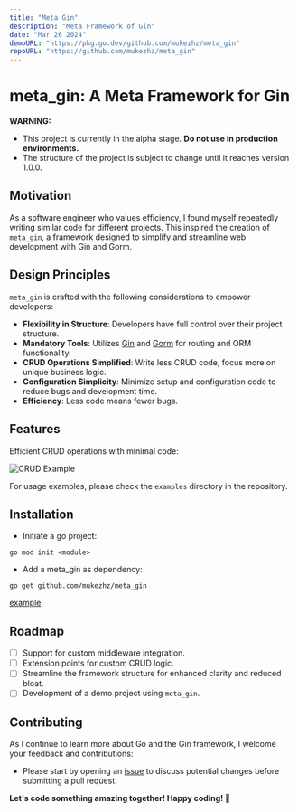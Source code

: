 ```yaml
---
title: "Meta Gin"
description: "Meta Framework of Gin"
date: "Mar 26 2024"
demoURL: "https://pkg.go.dev/github.com/mukezhz/meta_gin"
repoURL: "https://github.com/mukezhz/meta_gin"
---
```


# meta_gin: A Meta Framework for Gin

**WARNING:**
- This project is currently in the alpha stage. **Do not use in production environments.**
- The structure of the project is subject to change until it reaches version 1.0.0.

## Motivation

As a software engineer who values efficiency, I found myself repeatedly writing similar code for different projects. This inspired the creation of `meta_gin`, a framework designed to simplify and streamline web development with Gin and Gorm.

## Design Principles

`meta_gin` is crafted with the following considerations to empower developers:

- **Flexibility in Structure**: Developers have full control over their project structure.
- **Mandatory Tools**: Utilizes [Gin](https://github.com/gin-gonic/gin) and [Gorm](https://gorm.io) for routing and ORM functionality.
- **CRUD Operations Simplified**: Write less CRUD code, focus more on unique business logic.
- **Configuration Simplicity**: Minimize setup and configuration code to reduce bugs and development time.
- **Efficiency**: Less code means fewer bugs.

## Features

Efficient CRUD operations with minimal code:

![CRUD Example](https://github.com/mukezhz/meta_gin/assets/43813670/681dcb65-1dea-47c8-b01f-87e26d67cf7e)

For usage examples, please check the `examples` directory in the repository.

## Installation
- Initiate a go project:
```
go mod init <module>
````
- Add a meta_gin as dependency:
```
go get github.com/mukezhz/meta_gin
```

[example](https://github.com/mukezhz/meta_gin/tree/main/example)

## Roadmap

- [ ] Support for custom middleware integration.
- [ ] Extension points for custom CRUD logic.
- [ ] Streamline the framework structure for enhanced clarity and reduced bloat.
- [ ] Development of a demo project using `meta_gin`.

## Contributing

As I continue to learn more about Go and the Gin framework, I welcome your feedback and contributions:
- Please start by opening an [issue](https://github.com/mukezhz/meta_gin/issues/new) to discuss potential changes before submitting a pull request.

**Let's code something amazing together! Happy coding! 🙇**

